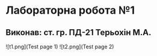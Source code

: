 # Лабораторна робота №1
## Виконав: ст. гр. ПД-21 Терьохін М.А.

![t1.png](Test page 1)
![t2.png](Test page 2)
